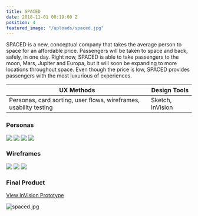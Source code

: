 ```yaml
---
title: SPACED
date: 2018-11-01 00:19:00 Z
position: 4
featured_image: "/uploads/spaced.jpg"
---
```


SPACED is a new, conceptual company that takes the average person to space for an affordable price. Passengers will be taken to space and back, safely, in one day. Right now, SPACED is able to take passengers to the moon, Mars, Jupiter and Europa, but it will soon be expanding to more locations throughout space. Even though the price is low, SPACED provides passengers with the most luxurious of experiences.

| UX Methods                                                        | Design Tools           |
|------------------------------------------------------------------|------------------------|
| Personas, card sorting, user flows, wireframes, usability testing | Sketch, InVision       |

### Personas

<div class="gallery" data-columns="4">
	<img src="/uploads/persona1.jpg">
	<img src="/uploads/persona2.jpg">
        <img src="/uploads/persona3.jpg">
        <img src="/uploads/persona4.jpg">
</div>

### Wireframes

<div class="gallery" data-columns="3">
	<img src="/uploads/wireframe.jpg">
	<img src="/uploads/mobile.jpg">
        <img src="/uploads/mobile2.jpg">
</div>

### Final Product

[View InVision Prototype](https://invis.io/2MH1JPRGHKX#/295541255_Home)

![spaced.jpg](/uploads/spaced.jpg)